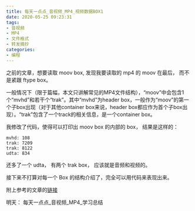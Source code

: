 ```yaml
---
title: 每天一点点_音视频_MP4_视频数据BOX1
date: 2020-05-25 09:23:31
tags:
- 音视频
- MP4
- 文件格式
- 转发摘抄
categories:
- 编程
---
```


之前的文章，想要读取 moov box, 发现我要读取的 mp4 的 moov 在最后， 而不是紧跟 ftype box。

 一般情况下（限于篇幅，本文只讲解常见的MP4文件结构），“moov”中会包含1个“mvhd”和若干个“trak”。其中“mvhd”为header box，一般作为“moov”的第一个子box出现（对于其他container box来说，header box都应作为首个子box出现）。“trak”包含了一个track的相关信息，是一个container box。

 我修改了代码，使得可以打印出 moov box 的内部的 box， 结果是这样的：

    mvhd: 108
    trak: 7209
    trak: 8122
    udta: 834

还多了一个 udta， 有两个 trak box， 应该就是音频和视频的。

接下来不打算对每一个 Box 的结构介绍了，完全可以用代码来表现出来。

附上参考的文章的[链接](https://www.cnblogs.com/ranson7zop/p/7889272.html)

明天： 每天一点点_音视频_MP4_学习总结







